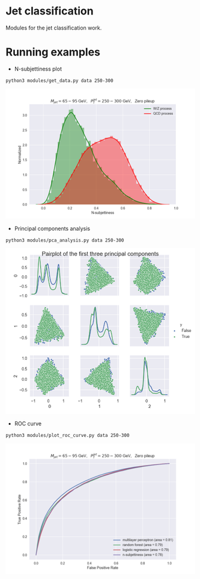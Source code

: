 # Jet classification 
Modules for the jet classification work.

# Running examples

  * N-subjettiness plot
```shell
python3 modules/get_data.py data 250-300 
```
![](plots/nsubjettiness.png)

  * Principal components analysis
```shell
python3 modules/pca_analysis.py data 250-300
```
![](plots/pca_components.png)

  * ROC curve
```shell
python3 modules/plot_roc_curve.py data 250-300
```
![](plots/roc_curve.png)
